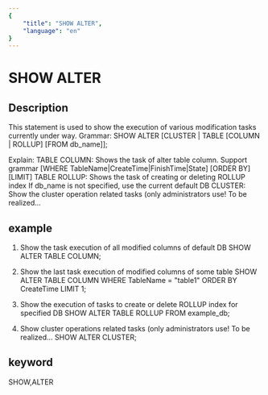 ```yaml
---
{
    "title": "SHOW ALTER",
    "language": "en"
}
---
```


<!-- 
Licensed to the Apache Software Foundation (ASF) under one
or more contributor license agreements.  See the NOTICE file
distributed with this work for additional information
regarding copyright ownership.  The ASF licenses this file
to you under the Apache License, Version 2.0 (the
"License"); you may not use this file except in compliance
with the License.  You may obtain a copy of the License at

  http://www.apache.org/licenses/LICENSE-2.0

Unless required by applicable law or agreed to in writing,
software distributed under the License is distributed on an
"AS IS" BASIS, WITHOUT WARRANTIES OR CONDITIONS OF ANY
KIND, either express or implied.  See the License for the
specific language governing permissions and limitations
under the License.
-->

# SHOW ALTER
## Description
This statement is used to show the execution of various modification tasks currently under way.
Grammar:
SHOW ALTER [CLUSTER | TABLE [COLUMN | ROLLUP] [FROM db_name]];

Explain:
TABLE COLUMN: Shows the task of alter table column.
              Support grammar [WHERE TableName|CreateTime|FinishTime|State] [ORDER BY] [LIMIT]
TABLE ROLLUP: Shows the task of creating or deleting ROLLUP index
If db_name is not specified, use the current default DB
CLUSTER: Show the cluster operation related tasks (only administrators use! To be realized...

## example
1. Show the task execution of all modified columns of default DB
SHOW ALTER TABLE COLUMN;

2. Show the last task execution of modified columns of some table
SHOW ALTER TABLE COLUMN WHERE TableName = "table1" ORDER BY CreateTime LIMIT 1;

3. Show the execution of tasks to create or delete ROLLUP index for specified DB
SHOW ALTER TABLE ROLLUP FROM example_db;

4. Show cluster operations related tasks (only administrators use! To be realized...
SHOW ALTER CLUSTER;

## keyword
SHOW,ALTER

